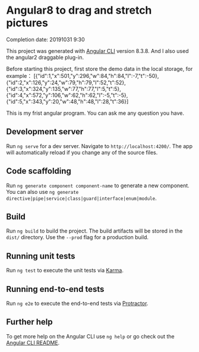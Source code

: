 # Angular8 to drag and stretch pictures

Completion date: 20191031 9:30

This project was generated with [Angular CLI](https://github.com/angular/angular-cli) version 8.3.8.
And I also used the angular2 draggable plug-in.

Before starting this project, first store the demo data in the local storage, for example：
[{"id":1,"x":501,"y":296,"w":84,"h":84,"l":-7,"t":-50},{"id":2,"x":126,"y":24,"w":79,"h":79,"l":52,"t":52},{"id":3,"x":324,"y":135,"w":77,"h":77,"l":5,"t":5},{"id":4,"x":572,"y":106,"w":62,"h":62,"l":-5,"t":-5},{"id":5,"x":343,"y":20,"w":48,"h":48,"l":28,"t":36}]

This is my frist angular program.
You can ask me any question you have.

## Development server

Run `ng serve` for a dev server. Navigate to `http://localhost:4200/`. The app will automatically reload if you change any of the source files.

## Code scaffolding

Run `ng generate component component-name` to generate a new component. You can also use `ng generate directive|pipe|service|class|guard|interface|enum|module`.

## Build

Run `ng build` to build the project. The build artifacts will be stored in the `dist/` directory. Use the `--prod` flag for a production build.

## Running unit tests

Run `ng test` to execute the unit tests via [Karma](https://karma-runner.github.io).

## Running end-to-end tests

Run `ng e2e` to execute the end-to-end tests via [Protractor](http://www.protractortest.org/).

## Further help

To get more help on the Angular CLI use `ng help` or go check out the [Angular CLI README](https://github.com/angular/angular-cli/blob/master/README.md).
